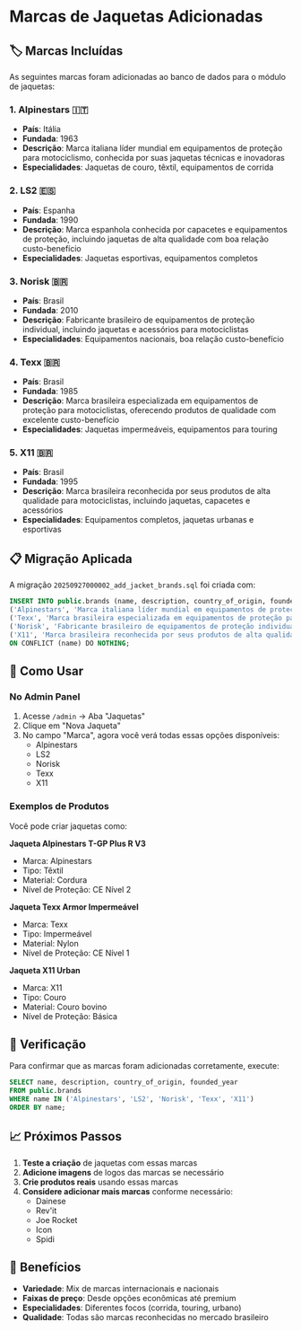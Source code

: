 # Marcas de Jaquetas Adicionadas

## 🏷️ Marcas Incluídas

As seguintes marcas foram adicionadas ao banco de dados para o módulo de jaquetas:

### 1. **Alpinestars** 🇮🇹
- **País**: Itália
- **Fundada**: 1963
- **Descrição**: Marca italiana líder mundial em equipamentos de proteção para motociclismo, conhecida por suas jaquetas técnicas e inovadoras
- **Especialidades**: Jaquetas de couro, têxtil, equipamentos de corrida

### 2. **LS2** 🇪🇸
- **País**: Espanha  
- **Fundada**: 1990
- **Descrição**: Marca espanhola conhecida por capacetes e equipamentos de proteção, incluindo jaquetas de alta qualidade com boa relação custo-benefício
- **Especialidades**: Jaquetas esportivas, equipamentos completos

### 3. **Norisk** 🇧🇷
- **País**: Brasil
- **Fundada**: 2010
- **Descrição**: Fabricante brasileiro de equipamentos de proteção individual, incluindo jaquetas e acessórios para motociclistas
- **Especialidades**: Equipamentos nacionais, boa relação custo-benefício

### 4. **Texx** 🇧🇷
- **País**: Brasil
- **Fundada**: 1985
- **Descrição**: Marca brasileira especializada em equipamentos de proteção para motociclistas, oferecendo produtos de qualidade com excelente custo-benefício
- **Especialidades**: Jaquetas impermeáveis, equipamentos para touring

### 5. **X11** 🇧🇷
- **País**: Brasil
- **Fundada**: 1995
- **Descrição**: Marca brasileira reconhecida por seus produtos de alta qualidade para motociclistas, incluindo jaquetas, capacetes e acessórios
- **Especialidades**: Equipamentos completos, jaquetas urbanas e esportivas

## 📋 Migração Aplicada

A migração `20250927000002_add_jacket_brands.sql` foi criada com:

```sql
INSERT INTO public.brands (name, description, country_of_origin, founded_year, is_active) VALUES
('Alpinestars', 'Marca italiana líder mundial em equipamentos de proteção para motociclismo, conhecida por suas jaquetas técnicas e inovadoras', 'Itália', 1963, true),
('Texx', 'Marca brasileira especializada em equipamentos de proteção para motociclistas, oferecendo produtos de qualidade com excelente custo-benefício', 'Brasil', 1985, true),
('Norisk', 'Fabricante brasileiro de equipamentos de proteção individual, incluindo jaquetas e acessórios para motociclistas', 'Brasil', 2010, true),
('X11', 'Marca brasileira reconhecida por seus produtos de alta qualidade para motociclistas, incluindo jaquetas, capacetes e acessórios', 'Brasil', 1995, true)
ON CONFLICT (name) DO NOTHING;
```

## 🎯 Como Usar

### No Admin Panel
1. Acesse `/admin` → Aba "Jaquetas"
2. Clique em "Nova Jaqueta"
3. No campo "Marca", agora você verá todas essas opções disponíveis:
   - Alpinestars
   - LS2
   - Norisk
   - Texx
   - X11

### Exemplos de Produtos
Você pode criar jaquetas como:

**Jaqueta Alpinestars T-GP Plus R V3**
- Marca: Alpinestars
- Tipo: Têxtil
- Material: Cordura
- Nível de Proteção: CE Nível 2

**Jaqueta Texx Armor Impermeável**
- Marca: Texx
- Tipo: Impermeável
- Material: Nylon
- Nível de Proteção: CE Nível 1

**Jaqueta X11 Urban**
- Marca: X11
- Tipo: Couro
- Material: Couro bovino
- Nível de Proteção: Básica

## 🔧 Verificação

Para confirmar que as marcas foram adicionadas corretamente, execute:

```sql
SELECT name, description, country_of_origin, founded_year 
FROM public.brands 
WHERE name IN ('Alpinestars', 'LS2', 'Norisk', 'Texx', 'X11') 
ORDER BY name;
```

## 📈 Próximos Passos

1. **Teste a criação** de jaquetas com essas marcas
2. **Adicione imagens** de logos das marcas se necessário
3. **Crie produtos reais** usando essas marcas
4. **Considere adicionar mais marcas** conforme necessário:
   - Dainese
   - Rev'it
   - Joe Rocket
   - Icon
   - Spidi

## 🌟 Benefícios

- **Variedade**: Mix de marcas internacionais e nacionais
- **Faixas de preço**: Desde opções econômicas até premium
- **Especialidades**: Diferentes focos (corrida, touring, urbano)
- **Qualidade**: Todas são marcas reconhecidas no mercado brasileiro
